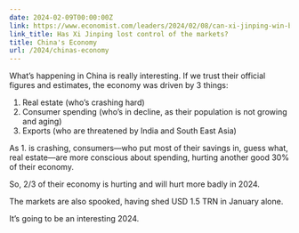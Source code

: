 ```yaml
---
date: 2024-02-09T00:00:00Z
link: https://www.economist.com/leaders/2024/02/08/can-xi-jinping-win-back-the-markets
link_title: Has Xi Jinping lost control of the markets?
title: China's Economy
url: /2024/chinas-economy
---
```


What’s happening in China is really interesting. If we trust their official figures and estimates, the economy was driven by 3 things:

1. Real estate (who’s crashing hard)
2. Consumer spending (who’s in decline, as their population is not growing and aging)
3. Exports (who are threatened by India and South East Asia)

As 1. is crashing, consumers—who put most of their savings in, guess what, real estate—are more conscious about spending, hurting another good 30% of their economy.

So, 2/3 of their economy is hurting and will hurt more badly in 2024.

The markets are also spooked, having shed USD 1.5 TRN in January alone.

It’s going to be an interesting 2024.


